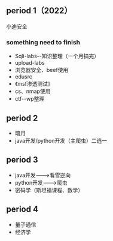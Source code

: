## period 1（2022）
小迪安全
### something need to finish
+ Sqli-labs--知识整理（一个月搞完）
+ upload-labs
+ 浏览器安全、beef使用
+ edusrc
+ 《msf渗透测试》
+ cs、nmap使用
+ ctf--wp整理

## period 2
+ 暗月
+ java开发/python开发（主爬虫）二选一

## period 3
+ java开发--->看雪逆向
+ python开发--->爬虫
+ 密码学（斯坦福课程、数学）

## period 4
+ 量子通信
+ 经济学
